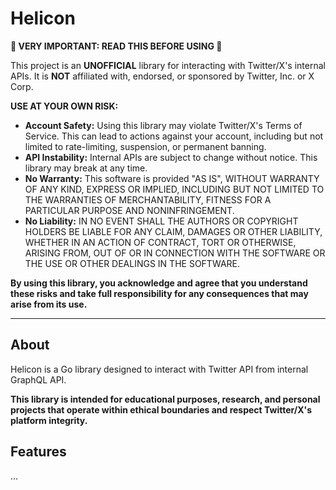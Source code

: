 # Helicon

**🚨 VERY IMPORTANT: READ THIS BEFORE USING 🚨**

This project is an **UNOFFICIAL** library for interacting with Twitter/X's internal APIs. It is **NOT** affiliated with,
endorsed, or sponsored by Twitter, Inc. or X Corp.

**USE AT YOUR OWN RISK:**

* **Account Safety:** Using this library may violate Twitter/X's Terms of Service. This can lead to actions against your
  account, including but not limited to rate-limiting, suspension, or permanent banning.
* **API Instability:** Internal APIs are subject to change without notice. This library may break at any time.
* **No Warranty:** This software is provided "AS IS", WITHOUT WARRANTY OF ANY KIND, EXPRESS OR IMPLIED, INCLUDING BUT
  NOT LIMITED TO THE WARRANTIES OF MERCHANTABILITY, FITNESS FOR A PARTICULAR PURPOSE AND NONINFRINGEMENT.
* **No Liability:** IN NO EVENT SHALL THE AUTHORS OR COPYRIGHT HOLDERS BE LIABLE FOR ANY CLAIM, DAMAGES OR OTHER
  LIABILITY, WHETHER IN AN ACTION OF CONTRACT, TORT OR OTHERWISE, ARISING FROM, OUT OF OR IN CONNECTION WITH THE
  SOFTWARE OR THE USE OR OTHER DEALINGS IN THE SOFTWARE.

**By using this library, you acknowledge and agree that you understand these risks and take full responsibility for any
consequences that may arise from its use.**

---

## About

Helicon is a Go library designed to interact with Twitter API from internal GraphQL API.

**This library is intended for educational purposes, research, and personal projects that operate within ethical
boundaries and respect Twitter/X's platform integrity.**

## Features

...